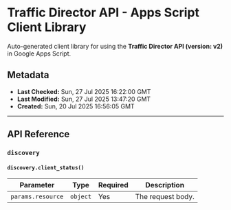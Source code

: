 # Traffic Director API - Apps Script Client Library

Auto-generated client library for using the **Traffic Director API (version: v2)** in Google Apps Script.

## Metadata

- **Last Checked:** Sun, 27 Jul 2025 16:22:00 GMT
- **Last Modified:** Sun, 27 Jul 2025 13:47:20 GMT
- **Created:** Sun, 20 Jul 2025 16:56:05 GMT



---

## API Reference

### `discovery`

#### `discovery.client_status()`
| Parameter | Type | Required | Description |
|---|---|---|---|
| `params.resource` | `object` | Yes | The request body. |